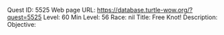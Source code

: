 Quest ID: 5525
Web page URL: https://database.turtle-wow.org/?quest=5525
Level: 60
Min Level: 56
Race: nil
Title: Free Knot!
Description: 
Objective: 
